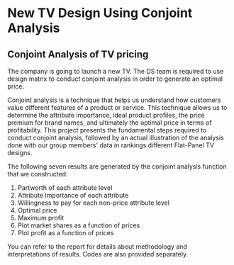 # New TV Design Using Conjoint Analysis 

## Conjoint Analysis of TV pricing
The company is going to launch a new TV. The DS team is required to use design matrix to conduct conjoint analysis in order to generate an optimal price. 

Conjoint analysis is a technique that helps us understand how customers value different features of a product or service. This technique allows us to determine the attribute importance, ideal product profiles, the price premium for brand names, and ultimately the optimal price in terms of profitability. This project presents the fundamental steps required to conduct conjoint analysis, followed by an actual illustration of the analysis done with our group members' data in rankings different Flat-Panel TV designs.

The following seven results are generated by the conjoint analysis function that we constructed: 
1. Partworth of each attribute level
2. Attribute Importance of each attribute
3. Willingness to pay for each non-price attribute level
4. Optimal price
5. Maximum profit
6. Plot market shares as a function of prices
7. Plot profit as a function of prices

You can refer to the report for details about methodology and interpretations of results. Codes are also provided separately.